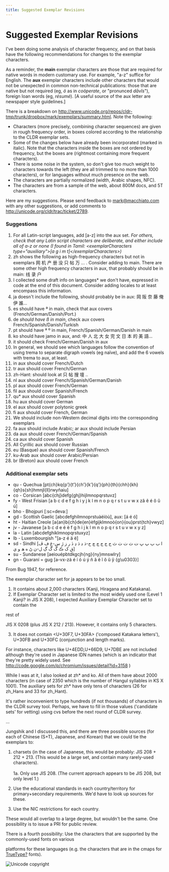 ```yaml
---
title: Suggested Exemplar Revisions
---
```


# Suggested Exemplar Revisions

I've been doing some analysis of character frequency, and on that basis have the following recommendations for changes to the exemplar characters.

As a reminder, the **main** exemplar characters are those that are required for native words in modern customary use. For example, "a-z" suffice for English. The **aux** exemplar characters include other characters that would not be unexpected in common non-technical publications: those that are native but not required (eg, *ö* as in *coöperate*, or "pronunced *dāvĭs*"), foreign loan words (eg, *résumé*). [A useful source of the aux letter are newspaper style guidelines.]

There is a breakdown on http://www.unicode.org/repos/cldr-tmp/trunk/dropbox/mark/exemplars/summary.html. Note the following:

- Characters (more precisely, combining character sequences) are given in rough frequency order, in boxes colored according to the relationship to the CLDR exemplar sets.
- Some of the changes below have already been incorporated (marked in italic). Note that the characters inside the boxes are not ordered by frequency, but the boxes are (rightmost containing more frequent characters).
- There is some noise in the system, so don't give too much weight to characters towards the left (they are all trimmed to no more than 1000 characters), or for languages without much presence on the web.
- The characters are partially normalized (width, Arabic shapes, NFC).
- The characters are from a sample of the web, about 800M docs, and 5T characters.

Here are my suggestions. Please send feedback to [mark@macchiato.com](mailto:mark@macchiato.com) with any other suggestions, or add comments to http://unicode.org/cldr/trac/ticket/2789.

### Suggestions

1. For all Latin-script languages, add [a-z] into the aux set. *For others, check that any Latin script characters are deliberate, and either include all of a-z or none (I found in Tamil: \<exemplarCharacters type="auxiliary">[a g i m t]\</exemplarCharacters>)*
2. zh shows the following as high-frequency characters but not in exemplars 网 机 产 册 没 只 帖 万 ... . Consider adding to main. There are some other high frequency characters in aux, that probably should be in main: 线 录 户
3. I collected some draft info on languages\* we don't have, expressed in code at the end of this document. Consider adding locales to at least encompass this information.
4. ja doesn't include the following, should probably be in aux: 岡 阪 奈 藤 俺 伊 誰...
5. es should have ª in main, check that aux covers (French/German/Danish/Port.)
6. de *should have ß in main*, check aux covers French/Spanish/Danish/Turkish
7. pt should have ª º in main, French/Spanish/German/Danish in main
8. ko should have jamo in aux, and: 中 人 北 大 女 完 文 日 本 的 美 語...
9. it should check French/German/Danish in aux
10. In general, we should see which languages follow the convention of using trema to separate digraph vowels (eg naïve), and add the 6 vowels with trema to aux, at least.
11. in aux should cover French/Dutch
12. tr aux should cover French/German
13. zh-Hant: should look at 只 帖 搜 壇 ..
14. nl aux should cover French/Spanish/German/Danish
15. pl aux should cover French/German
16. fil aux should cover Spanish/French
17. qu\* aux should cover Spanish
18. hu aux should cover German
19. el aux should cover polytonic greek
20. fi aux should cover French, German
21. We should include non-Western decimal digits into the corresponding exemplars
22. fa aux should include Arabic; ar aux should include Persian
23. da aux should cover French/German/Spanish
24. ca aux should cover Spanish
25. All Cyrillic aux should cover Russian
26. eu (Basque) aux should cover Spanish/French
27. ku-Arab aux should cover Arabic/Persian
28. br (Breton) aux should cover French

### Additional exemplar sets

- qu - Quechua [pt{ch}kq{pʼ}{tʼ}{chʼ}{kʼ}{qʼ}{ph}{th}{chh}{kh}{qh}s{sh}hmnjl{ll}rwyñaiu]
- co - Corsican [abc{chj}defg{ghj}hijlmnopqrstuvz]
- fy - West Frisian [a b c d e f g h i y j k l m n o p q r s t u v w x zâ ê é ô û ú]
- bho - Bhojpuri [:sc=deva:]
- gd - Scottish Gaelic [abcdefghilmnoprstuàèìòù], aux: [á é ó]
- ht - Haitian Creole [a{an}b{ch}de{en}èfgijklmnoò{on}{ou}prst{tch}vwyz]
- jv - Javanese [a b c d e é è f g h i j k l m n o p q r s t u v w x y z]
- la - Latin [abcdefghiklmnopqrstuxyz]
- lb - Luxembourgish "[a-z é ä ë]
- sd - Sindhi [ا ب ٻ پ ڀ ت ث ٺ ٽ ٿ ج ڃ ڄ چ ڇ ح-ذ ڊ ڌ ڍ ڏ ر ز ڙ س-غ ف ڦ ق ک ڪ گ ڱ ڳ ل-ن ڻ ه ھ و ي]
- su - Sundanese [aeiouépbtdkgcjh{ng}{ny}mnswlry]
- gn - Guaraní = gug [a-vx-zá é í ó ú ý ñ ã ẽ ĩ õ ũ ỹ {g\u0303}]

From Bug 1947, for reference.

The exemplar character set for ja appears to be too small. 

1. It contains about 2,000 characters (Kanji, Hiragana and Katakana). 
2. If Exemplar Character set is limited to the most widely used one (Level 1
Kanji? in JIS X 208), I expected Auxiliary Exemplar Character set to contain the

rest of 

JIS X 0208 (plus JIS X 212 / 213). However, it contains only 5 characters. 

3. It does not contain \<U+30F7, U+30FA> ('composed Katakana letters'), U+30FB and U+30FC (conjunction and length marks).

For instance, characters like U+4EDD,U+66D9, U+7DBE are not included although they're used in Japanese IDN names (which is an indicator that they're pretty widely used. See <http://code.google.com/p/chromium/issues/detail?id=3158> ) 

While I was at it, I also looked at zh\* and ko. All of them have about 2000 characters (in case of 2350 which is the number of Hangul syllables in KS X 1001). The auxiliary sets for zh\* have only tens of characters (26 for zh\_Hans
and 33 for zh\_Hant). 

It's rather inconvenient to type hundreds (if not thousands) of characters in the CLDR survey tool. Perhaps, we have to fill in those values ('candidate sets' for vetting) using cvs before the next round of CLDR survey. 

...

Jungshik and I discussed this, and there are three possible sources (for each of Chinese (S+T), Japanese, and Korean) that we could tie the exemplars to:

1. charsets (in the case of Japanese, this would be probably: JIS 208 + 212 + 213. (This would be a large set, and 
contain many rarely-used characters).<br /><br />
1a. Only use JIS 208. (The current approach appears to be JIS 208, but only level 1.)

2. Use the educational standards in each country/territory for primary+secondary requirements. We'd have to 
look up sources for these.

3. Use the NIC restrictions for each country.

These would all overlap to a large degree, but wouldn't be the same. One possibility is to issue a PRI for public review.

There is a fourth possibility: Use the characters that are supported by the commonly-used fonts on various

platforms for these languages (e.g. the characters that are in the cmaps for [TrueType?](#BAD_URL) fonts).

![Unicode copyright](https://www.unicode.org/img/hb_notice.gif)
